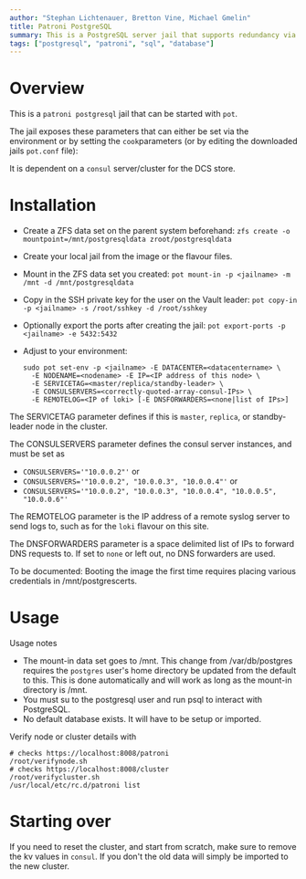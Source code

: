 ```yaml
---
author: "Stephan Lichtenauer, Bretton Vine, Michael Gmelin"
title: Patroni PostgreSQL
summary: This is a PostgreSQL server jail that supports redundancy via Patroni.
tags: ["postgresql", "patroni", "sql", "database"]
---
```


# Overview

This is a `patroni postgresql` jail that can be started with `pot`.

The jail exposes these parameters that can either be set via the environment
or by setting the `cook`parameters (or by editing the downloaded jails
`pot.conf` file):

It is dependent on a `consul` server/cluster for the DCS store.

# Installation
* Create a ZFS data set on the parent system beforehand:
  `zfs create -o mountpoint=/mnt/postgresqldata zroot/postgresqldata`
* Create your local jail from the image or the flavour files.
* Mount in the ZFS data set you created:
  `pot mount-in -p <jailname> -m /mnt -d /mnt/postgresqldata`
* Copy in the SSH private key for the user on the Vault leader:
  `pot copy-in -p <jailname> -s /root/sshkey -d /root/sshkey`
* Optionally export the ports after creating the jail:
  `pot export-ports -p <jailname> -e 5432:5432`
* Adjust to your environment:    

      sudo pot set-env -p <jailname> -E DATACENTER=<datacentername> \
        -E NODENAME=<nodename> -E IP=<IP address of this node> \
        -E SERVICETAG=<master/replica/standby-leader> \
        -E CONSULSERVERS=<correctly-quoted-array-consul-IPs> \
        -E REMOTELOG=<IP of loki> [-E DNSFORWARDERS=<none|list of IPs>]

The SERVICETAG parameter defines if this is `master`, `replica`, or
standby-leader node in the cluster.

The CONSULSERVERS parameter defines the consul server instances, and must be
set as
* `CONSULSERVERS='"10.0.0.2"'` or
* `CONSULSERVERS='"10.0.0.2", "10.0.0.3", "10.0.0.4"'` or
* `CONSULSERVERS='"10.0.0.2", "10.0.0.3", "10.0.0.4", "10.0.0.5", "10.0.0.6"'`

The REMOTELOG parameter is the IP address of a remote syslog server to send
logs to, such as for the `loki` flavour on this site.

The DNSFORWARDERS parameter is a space delimited list of IPs to forward DNS
requests to. If set to `none` or left out, no DNS forwarders are used.

To be documented: Booting the image the first time requires placing
various credentials in /mnt/postgrescerts.

# Usage

Usage notes
* The mount-in data set goes to /mnt. This change from /var/db/postgres
  requires the `postgres` user's home directory be updated from the default
  to this.  This is done automatically and will work as long as the mount-in
  directory is /mnt.
* You must su to the postgresql user and run psql to interact with
  PostgreSQL.
* No default database exists. It will have to be setup or imported.

Verify node or cluster details with

    # checks https://localhost:8008/patroni
    /root/verifynode.sh
    # checks https://localhost:8008/cluster
    /root/verifycluster.sh
    /usr/local/etc/rc.d/patroni list

# Starting over

If you need to reset the cluster, and start from scratch, make sure to
remove the kv values in `consul`. If you don't the old data will simply be
imported to the new cluster.
